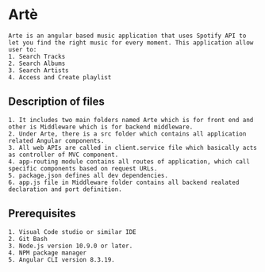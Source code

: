 # Artè

    Arte is an angular based music application that uses Spotify API to let you find the right music for every moment. This application allow user to:
    1. Search Tracks
    2. Search Albums
    3. Search Artists
    4. Access and Create playlist

## Description of files

    1. It includes two main folders named Arte which is for front end and other is Middleware which is for backend middleware.
    2. Under Arte, there is a src folder which contains all application related Angular components.
    3. All web APIs are called in client.service file which basically acts as controller of MVC component.
    4. app-routing module contains all routes of application, which call specific components based on request URLs.
    5. package.json defines all dev dependencies.
    6. app.js file in Middleware folder contains all backend realated declaration and port definition.

## Prerequisites

    1. Visual Code studio or similar IDE
    2. Git Bash
    3. Node.js version 10.9.0 or later.
    4. NPM package manager
    5. Angular CLI version 8.3.19.

